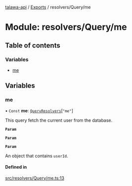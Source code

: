 [talawa-api](../README.md) / [Exports](../modules.md) / resolvers/Query/me

# Module: resolvers/Query/me

## Table of contents

### Variables

- [me](resolvers_Query_me.md#me)

## Variables

### me

• `Const` **me**: [`QueryResolvers`](types_generatedGraphQLTypes.md#queryresolvers)[``"me"``]

This query fetch the current user from the database.

**`Param`**

**`Param`**

**`Param`**

An object that contains `userId`.

#### Defined in

[src/resolvers/Query/me.ts:13](https://github.com/PalisadoesFoundation/talawa-api/blob/e7d3a46/src/resolvers/Query/me.ts#L13)
